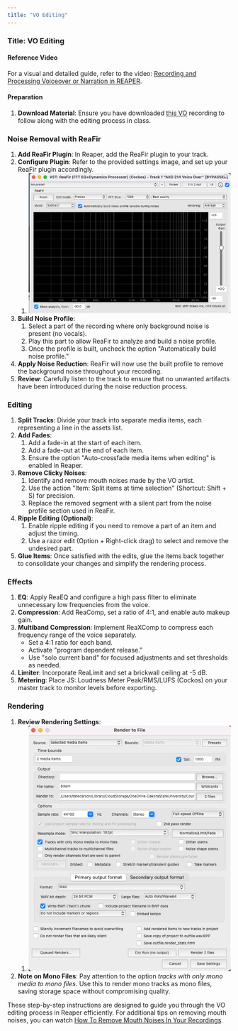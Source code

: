```yaml
---
title: "VO Editing"
---
```


### Title: VO Editing

#### Reference Video
For a visual and detailed guide, refer to the video: [Recording and Processing Voiceover or Narration in REAPER](https://www.youtube.com/watch?v=eTNo3yrWGww).

#### Preparation
1. **Download Material**: Ensure you have downloaded [this VO](max-vo.wav) recording to follow along with the editing process in class.

### Noise Removal with ReaFir
1. **Add ReaFir Plugin**: In Reaper, add the ReaFir plugin to your track.
2. **Configure Plugin**: Refer to the provided settings image, and set up your ReaFir plugin accordingly.
   1. ![](reafir.png)
3. **Build Noise Profile**:
   1.  Select a part of the recording where only background noise is present (no vocals).
   2.  Play this part to allow ReaFir to analyze and build a noise profile.
   3.  Once the profile is built, uncheck the option "Automatically build noise profile."
4. **Apply Noise Reduction**: ReaFir will now use the built profile to remove the background noise throughout your recording.
5. **Review**: Carefully listen to the track to ensure that no unwanted artifacts have been introduced during the noise reduction process.

### Editing
1. **Split Tracks**: Divide your track into separate media items, each representing a line in the assets list.
2. **Add Fades**: 
    1. Add a fade-in at the start of each item. 
    1. Add a fade-out at the end of each item. 
    1. Ensure the option "Auto-crossfade media items when editing" is enabled in Reaper.
3. **Remove Clicky Noises**:
   1. Identify and remove mouth noises made by the VO artist.
   1. Use the action "Item: Split items at time selection" (Shortcut: Shift + S) for precision.
   1. Replace the removed segment with a silent part from the noise profile section used in ReaFir.
4. **Ripple Editing (Optional)**:
   1. Enable ripple editing if you need to remove a part of an item and adjust the timing.
   1. Use a razor edit (Option + Right-click drag) to select and remove the undesired part.
5. **Glue Items**: Once satisfied with the edits, glue the items back together to consolidate your changes and simplify the rendering process.

### Effects
1. **EQ**: Apply ReaEQ and configure a high pass filter to eliminate unnecessary low frequencies from the voice.
2. **Compression**: Add ReaComp, set a ratio of 4:1, and enable auto makeup gain.
3. **Multiband Compression**: Implement ReaXComp to compress each frequency range of the voice separately.
   - Set a 4:1 ratio for each band.
   - Activate "program dependent release."
   - Use "solo current band" for focused adjustments and set thresholds as needed.
4. **Limiter**: Incorporate ReaLimit and set a brickwall ceiling at -5 dB.
5. **Metering**: Place JS: Loudness Meter Peak/RMS/LUFS (Cockos) on your master track to monitor levels before exporting.

### Rendering
1. **Review Rendering Settings**:
   1. ![](rendering.png)
2. **Note on Mono Files**: Pay attention to the option _tracks with only mono media to mono files_. Use this to render mono tracks as mono files, saving storage space without compromising quality.

These step-by-step instructions are designed to guide you through the VO editing process in Reaper efficiently. For additional tips on removing mouth noises, you can watch [How To Remove Mouth Noises In Your Recordings](https://www.youtube.com/watch?v=r5ki_fo2rlk).


<!-- See this video for reference: [Recording and Processing Voiceover or Narration in REAPER](https://www.youtube.com/watch?v=eTNo3yrWGww)

Download [Max's VO](max-vo.wav) recording to edit with me in class.

After we record our voice over a few things need to be done to make sure our recording sound good and are edited properly.

## ReaFir

First, we'll remove any noise added during the recording process with ReaFir. Add the plugin with the following settings:

![](reafir.png)

Make a time selection on a part of the recording with silence. Play the recording to build your noise profile. Then, uncheck "Automatically build noise profile." Now, ReaFir will filter out any unwanted noise from your VO Recordings.

Listen to the track to make sure you haven't added any unwanted artifacts.

## Editing

Now you can split your track into media items for each line you need for the assets list. Add fade ins at the start of the item and fade outs at the end.

Make sure _Options: Auto-crossfade media items when editing_ is on.

Max is making some clicky mouth noises. Let's try to find them and remove them. After removing them, replace them with silence from the part of the recording that you used for ReaFir noise suppression. One trick for this is the action _Item: Split items at time selection_ (Shift + S). This will make it easy to cut the right amount of silence to replace your mouth sound.

If you would like to remove part of an item and move it over in time you can enable **ripple editing** and select the part you want to remove with a razor edit (option + right click drag).

When you're happy with your edits, glue the items back together to remove any cuts. This will allow easy rendering.

Other editing tips: [How To Remove Mouth Noises In Your Recordings](https://www.youtube.com/watch?v=r5ki_fo2rlk)

## Effects

- EQ: Add a high pass filter with ReaEQ to cut out low end that isn't needed for the voice.
- Compression: Add ReaComp with a 4:1 ratio and auto-makeup gain.
- Multiband Compression: Add ReaXComp to do compress each frequency range of the voice separately. Use a 4:1 ratio on each band and select "[program dependent release](https://www.sweetwater.com/insync/program-dependent-release/)." Select "solo current band" and set the threshold on each band to your liking.
- Limiter: Add ReaLimit with a brickwall ceiling of -5 dB
- Meter: Add JS: Loudness Meter Peak/RMS/LUFS (Cockos) to your master, so that you can see what your levels are at before exporting.

## Extra rendering instructions

See the rendering settings below. Notice the checked parameter _tracks with only mono media to mono.files_. This setting allows us to render stereo and mono tracks depending on the channel count of the original media items. Rendering mono items as mono files saves storage space.

![](rendering.png) -->
